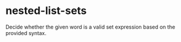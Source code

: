 # nested-list-sets
Decide whether the given word is a valid set expression based on the provided syntax.
